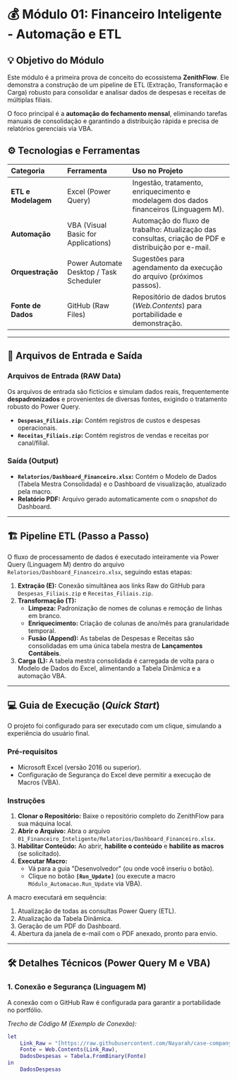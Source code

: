 # 💰 Módulo 01: Financeiro Inteligente - Automação e ETL

## 💡 Objetivo do Módulo
Este módulo é a primeira prova de conceito do ecossistema **ZenithFlow**. Ele demonstra a construção de um pipeline de ETL (Extração, Transformação e Carga) robusto para consolidar e analisar dados de despesas e receitas de múltiplas filiais.

O foco principal é a **automação do fechamento mensal**, eliminando tarefas manuais de consolidação e garantindo a distribuição rápida e precisa de relatórios gerenciais via VBA.

## ⚙️ Tecnologias e Ferramentas
| Categoria | Ferramenta | Uso no Projeto |
| :--- | :--- | :--- |
| **ETL e Modelagem** | Excel (Power Query) | Ingestão, tratamento, enriquecimento e modelagem dos dados financeiros (Linguagem M). |
| **Automação** | VBA (Visual Basic for Applications) | Automação do fluxo de trabalho: Atualização das consultas, criação de PDF e distribuição por e-mail. |
| **Orquestração** | Power Automate Desktop / Task Scheduler | Sugestões para agendamento da execução do arquivo (próximos passos). |
| **Fonte de Dados** | GitHub (Raw Files) | Repositório de dados brutos (*Web.Contents*) para portabilidade e demonstração. |

---

## 📁 Arquivos de Entrada e Saída

### Arquivos de Entrada (RAW Data)
Os arquivos de entrada são fictícios e simulam dados reais, frequentemente **despadronizados** e provenientes de diversas fontes, exigindo o tratamento robusto do Power Query.
* **`Despesas_Filiais.zip`:** Contém registros de custos e despesas operacionais.
* **`Receitas_Filiais.zip`:** Contém registros de vendas e receitas por canal/filial.

### Saída (Output)
* **`Relatorios/Dashboard_Financeiro.xlsx`:** Contém o Modelo de Dados (Tabela Mestra Consolidada) e o Dashboard de visualização, atualizado pela macro.
* **Relatório PDF:** Arquivo gerado automaticamente com o *snapshot* do Dashboard.

---

## 🏗️ Pipeline ETL (Passo a Passo)

O fluxo de processamento de dados é executado inteiramente via Power Query (Linguagem M) dentro do arquivo `Relatorios/Dashboard_Financeiro.xlsx`, seguindo estas etapas:

1.  **Extração (E):** Conexão simultânea aos links Raw do GitHub para `Despesas_Filiais.zip` e `Receitas_Filiais.zip`.
2.  **Transformação (T):**
    * **Limpeza:** Padronização de nomes de colunas e remoção de linhas em branco.
    * **Enriquecimento:** Criação de colunas de ano/mês para granularidade temporal.
    * **Fusão (Append):** As tabelas de Despesas e Receitas são consolidadas em uma única tabela mestra de **Lançamentos Contábeis**.
3.  **Carga (L):** A tabela mestra consolidada é carregada de volta para o Modelo de Dados do Excel, alimentando a Tabela Dinâmica e a automação VBA.

---

## 💻 Guia de Execução (*Quick Start*)

O projeto foi configurado para ser executado com um clique, simulando a experiência do usuário final.

### Pré-requisitos
* Microsoft Excel (versão 2016 ou superior).
* Configuração de Segurança do Excel deve permitir a execução de Macros (VBA).

### Instruções
1.  **Clonar o Repositório:** Baixe o repositório completo do ZenithFlow para sua máquina local.
2.  **Abrir o Arquivo:** Abra o arquivo `01_Financeiro_Inteligente/Relatorios/Dashboard_Financeiro.xlsx`.
3.  **Habilitar Conteúdo:** Ao abrir, **habilite o conteúdo** e **habilite as macros** (se solicitado).
4.  **Executar Macro:**
    * Vá para a guia "Desenvolvedor" (ou onde você inseriu o botão).
    * Clique no botão **`[Run_Update]`** (ou execute a macro `Módulo_Automacao.Run_Update` via VBA).

A macro executará em sequência:
1.  Atualização de todas as consultas Power Query (ETL).
2.  Atualização da Tabela Dinâmica.
3.  Geração de um PDF do Dashboard.
4.  Abertura da janela de e-mail com o PDF anexado, pronto para envio.

---

## 🛠️ Detalhes Técnicos (Power Query M e VBA)

### 1. Conexão e Segurança (Linguagem M)
A conexão com o GitHub Raw é configurada para garantir a portabilidade no portfólio.

*Trecho de Código M (Exemplo de Conexão):*
```m
let
    Link_Raw = "[https://raw.githubusercontent.com/Nayarah/case-company_zenith-flow/main/01_Financeiro_Inteligente/Despesas_Filiais.zip](https://raw.githubusercontent.com/Nayarah/case-company_zenith-flow/main/01_Financeiro_Inteligente/Despesas_Filiais.zip)",
    Fonte = Web.Contents(Link_Raw),
    DadosDespesas = Tabela.FromBinary(Fonte)
in
    DadosDespesas

```

